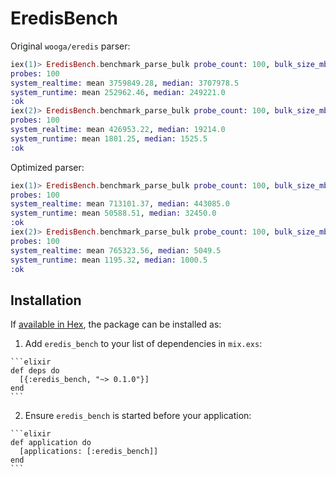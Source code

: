 # EredisBench

Original `wooga/eredis` parser:

```elixir
iex(1)> EredisBench.benchmark_parse_bulk probe_count: 100, bulk_size_mb: 150
probes: 100
system_realtime: mean 3759849.28, median: 3707978.5
system_runtime: mean 252962.46, median: 249221.0
:ok
iex(2)> EredisBench.benchmark_parse_bulk probe_count: 100, bulk_size_mb: 1  
probes: 100
system_realtime: mean 426953.22, median: 19214.0
system_runtime: mean 1801.25, median: 1525.5
:ok
```

Optimized parser:

```elixir
iex(1)> EredisBench.benchmark_parse_bulk probe_count: 100, bulk_size_mb: 150
probes: 100
system_realtime: mean 713101.37, median: 443085.0
system_runtime: mean 50588.51, median: 32450.0
:ok
iex(2)> EredisBench.benchmark_parse_bulk probe_count: 100, bulk_size_mb: 1  
probes: 100
system_realtime: mean 765323.56, median: 5049.5
system_runtime: mean 1195.32, median: 1000.5
:ok
```

## Installation

If [available in Hex](https://hex.pm/docs/publish), the package can be installed as:

  1. Add `eredis_bench` to your list of dependencies in `mix.exs`:

    ```elixir
    def deps do
      [{:eredis_bench, "~> 0.1.0"}]
    end
    ```

  2. Ensure `eredis_bench` is started before your application:

    ```elixir
    def application do
      [applications: [:eredis_bench]]
    end
    ```
